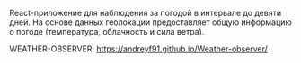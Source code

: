 React-приложение для наблюдения за погодой в интервале до девяти дней. На основе данных геолокации предоставляет общую информацию о погоде (температура, облачность и сила ветра).

WEATHER-OBSERVER: https://andreyf91.github.io/Weather-observer/
